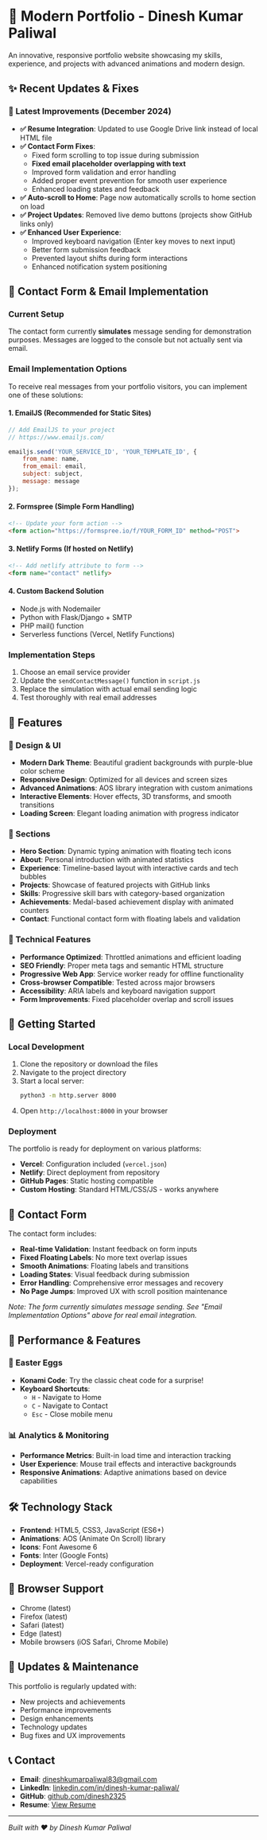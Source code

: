 # 🚀 Modern Portfolio - Dinesh Kumar Paliwal

An innovative, responsive portfolio website showcasing my skills, experience, and projects with advanced animations and modern design.

## ✨ Recent Updates & Fixes

### 🔧 Latest Improvements (December 2024)
- **✅ Resume Integration**: Updated to use Google Drive link instead of local HTML file
- **✅ Contact Form Fixes**: 
  - Fixed form scrolling to top issue during submission
  - **Fixed email placeholder overlapping with text**
  - Improved form validation and error handling
  - Added proper event prevention for smooth user experience
  - Enhanced loading states and feedback
- **✅ Auto-scroll to Home**: Page now automatically scrolls to home section on load
- **✅ Project Updates**: Removed live demo buttons (projects show GitHub links only)
- **✅ Enhanced User Experience**:
  - Improved keyboard navigation (Enter key moves to next input)
  - Better form submission feedback
  - Prevented layout shifts during form interactions
  - Enhanced notification system positioning

## 📧 Contact Form & Email Implementation

### Current Setup
The contact form currently **simulates** message sending for demonstration purposes. Messages are logged to the console but not actually sent via email.

### Email Implementation Options

To receive real messages from your portfolio visitors, you can implement one of these solutions:

#### 1. **EmailJS (Recommended for Static Sites)**
```javascript
// Add EmailJS to your project
// https://www.emailjs.com/

emailjs.send('YOUR_SERVICE_ID', 'YOUR_TEMPLATE_ID', {
    from_name: name,
    from_email: email,
    subject: subject,
    message: message
});
```

#### 2. **Formspree (Simple Form Handling)**
```html
<!-- Update your form action -->
<form action="https://formspree.io/f/YOUR_FORM_ID" method="POST">
```

#### 3. **Netlify Forms (If hosted on Netlify)**
```html
<!-- Add netlify attribute to form -->
<form name="contact" netlify>
```

#### 4. **Custom Backend Solution**
- Node.js with Nodemailer
- Python with Flask/Django + SMTP
- PHP mail() function
- Serverless functions (Vercel, Netlify Functions)

### Implementation Steps
1. Choose an email service provider
2. Update the `sendContactMessage()` function in `script.js`
3. Replace the simulation with actual email sending logic
4. Test thoroughly with real email addresses

## 🌟 Features

### 🎨 Design & UI
- **Modern Dark Theme**: Beautiful gradient backgrounds with purple-blue color scheme
- **Responsive Design**: Optimized for all devices and screen sizes
- **Advanced Animations**: AOS library integration with custom animations
- **Interactive Elements**: Hover effects, 3D transforms, and smooth transitions
- **Loading Screen**: Elegant loading animation with progress indicator

### 📱 Sections
- **Hero Section**: Dynamic typing animation with floating tech icons
- **About**: Personal introduction with animated statistics
- **Experience**: Timeline-based layout with interactive cards and tech bubbles
- **Projects**: Showcase of featured projects with GitHub links
- **Skills**: Progressive skill bars with category-based organization
- **Achievements**: Medal-based achievement display with animated counters
- **Contact**: Functional contact form with floating labels and validation

### 🔧 Technical Features
- **Performance Optimized**: Throttled animations and efficient loading
- **SEO Friendly**: Proper meta tags and semantic HTML structure
- **Progressive Web App**: Service worker ready for offline functionality
- **Cross-browser Compatible**: Tested across major browsers
- **Accessibility**: ARIA labels and keyboard navigation support
- **Form Improvements**: Fixed placeholder overlap and scroll issues

## 🚀 Getting Started

### Local Development
1. Clone the repository or download the files
2. Navigate to the project directory
3. Start a local server:
   ```bash
   python3 -m http.server 8000
   ```
4. Open `http://localhost:8000` in your browser

### Deployment
The portfolio is ready for deployment on various platforms:
- **Vercel**: Configuration included (`vercel.json`)
- **Netlify**: Direct deployment from repository
- **GitHub Pages**: Static hosting compatible
- **Custom Hosting**: Standard HTML/CSS/JS - works anywhere

## 📧 Contact Form

The contact form includes:
- **Real-time Validation**: Instant feedback on form inputs
- **Fixed Floating Labels**: No more text overlap issues
- **Smooth Animations**: Floating labels and transitions
- **Loading States**: Visual feedback during submission
- **Error Handling**: Comprehensive error messages and recovery
- **No Page Jumps**: Improved UX with scroll position maintenance

*Note: The form currently simulates message sending. See "Email Implementation Options" above for real email integration.*

## 🎯 Performance & Features

### 🔮 Easter Eggs
- **Konami Code**: Try the classic cheat code for a surprise!
- **Keyboard Shortcuts**: 
  - `H` - Navigate to Home
  - `C` - Navigate to Contact
  - `Esc` - Close mobile menu

### 📊 Analytics & Monitoring
- **Performance Metrics**: Built-in load time and interaction tracking
- **User Experience**: Mouse trail effects and interactive backgrounds
- **Responsive Animations**: Adaptive animations based on device capabilities

## 🛠️ Technology Stack

- **Frontend**: HTML5, CSS3, JavaScript (ES6+)
- **Animations**: AOS (Animate On Scroll) library
- **Icons**: Font Awesome 6
- **Fonts**: Inter (Google Fonts)
- **Deployment**: Vercel-ready configuration

## 📱 Browser Support

- Chrome (latest)
- Firefox (latest)
- Safari (latest)
- Edge (latest)
- Mobile browsers (iOS Safari, Chrome Mobile)

## 🔄 Updates & Maintenance

This portfolio is regularly updated with:
- New projects and achievements
- Performance improvements
- Design enhancements
- Technology updates
- Bug fixes and UX improvements

## 📞 Contact

- **Email**: dineshkumarpaliwal83@gmail.com
- **LinkedIn**: [linkedin.com/in/dinesh-kumar-paliwal/](https://www.linkedin.com/in/dinesh-kumar-paliwal/)
- **GitHub**: [github.com/dinesh2325](https://github.com/dinesh2325)
- **Resume**: [View Resume](https://drive.google.com/file/d/1eLmhOp5oGhXNuQ2DqJyYZGreJeygEy8o/view?usp=drive_link)

---

*Built with ❤️ by Dinesh Kumar Paliwal* 